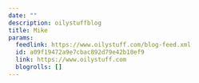 ```yaml
---
date: ""
description: oilystuffblog
title: Mike
params:
  feedlink: https://www.oilystuff.com/blog-feed.xml
  id: a09f19472a9e7cbac892d79e42b18ef9
  link: https://www.oilystuff.com
  blogrolls: []
---
```

